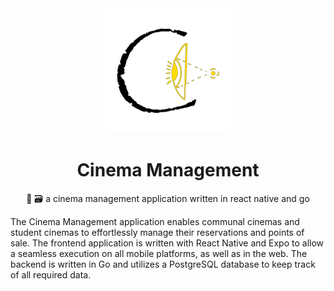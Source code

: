 <div align="center">
    <img height="200px" src="branding/logo.svg">
    <h1>Cinema Management</h1>
    <p>🎦 🗃️ a cinema management application written in react native and go</p>
</div>

The Cinema Management application enables communal cinemas and student cinemas 
to effortlessly manage their reservations and points of sale.
The frontend application is written with React Native and Expo to allow a 
seamless execution on all mobile platforms, as well as in the web.
The backend is written in Go and utilizes a PostgreSQL database to keep track
of all required data.